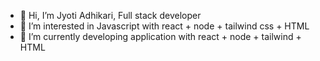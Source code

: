 - 👋 Hi, I’m Jyoti Adhikari, Full stack developer
- 👀 I’m interested in Javascript with react + node + tailwind css + HTML
- 🌱 I’m currently developing application with react + node + tailwind + HTML
